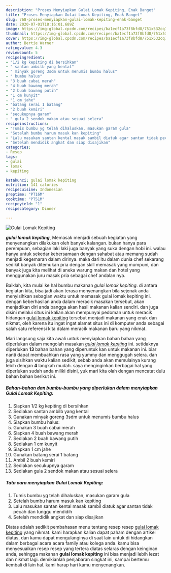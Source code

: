 ```yaml
---
description: "Proses Menyiapkan Gulai Lomak Kepiting, Enak Banget"
title: "Proses Menyiapkan Gulai Lomak Kepiting, Enak Banget"
slug: 768-proses-menyiapkan-gulai-lomak-kepiting-enak-banget
date: 2020-07-01T18:16:01.689Z
image: https://img-global.cpcdn.com/recipes/ba1ecf1a73f8bfd8/751x532cq70/gulai-lomak-kepiting-foto-resep-utama.jpg
thumbnail: https://img-global.cpcdn.com/recipes/ba1ecf1a73f8bfd8/751x532cq70/gulai-lomak-kepiting-foto-resep-utama.jpg
cover: https://img-global.cpcdn.com/recipes/ba1ecf1a73f8bfd8/751x532cq70/gulai-lomak-kepiting-foto-resep-utama.jpg
author: Bertie Warner
ratingvalue: 4.3
reviewcount: 5
recipeingredient:
- "1/2 kg kepiting di bersihkan"
- " santan ambilb yang kental"
- " minyak goreng 3sdm untuk menumis bumbu halus"
- " bumbu halus"
- "3 buah cabai merah"
- "4 buah bawang merah"
- "2 buah bawang putih"
- "1 cm kunyit"
- "1 cm jahe"
- "batang serai 1 batang"
- "2 buah kemiri"
- "secukupnya garam"
- " gula 2 sendok makan atau sesuai selera"
recipeinstructions:
- "Tumis bumbu yg telah dihaluskan, masukan garam gula"
- "Setelah bumbu harum masuk kan kepiting"
- "Lalu masukan santan kental masak sambil diatuk agar santan tidak pecah dan tunggu mendidih"
- "Setelah mendidik angkat dan siap disajikan"
categories:
- Resep
tags:
- gulai
- lomak
- kepiting

katakunci: gulai lomak kepiting 
nutrition: 141 calories
recipecuisine: Indonesian
preptime: "PT16M"
cooktime: "PT51M"
recipeyield: "1"
recipecategory: Dinner

---
```



![Gulai Lomak Kepiting](https://img-global.cpcdn.com/recipes/ba1ecf1a73f8bfd8/751x532cq70/gulai-lomak-kepiting-foto-resep-utama.jpg)

<b><i>gulai lomak kepiting</i></b>, Memasak menjadi sebuah kegiatan yang menyenangkan dilakukan oleh banyak kalangan. bukan hanya para perempuan, sebagian laki laki juga banyak yang suka dengan hobi ini. walau hanya untuk sekedar kebersamaan dengan sahabat atau memang sudah menjadi kegemaran dalam dirinya. maka dari itu dalam dunia chef sekarang sedikit banyak ditemukan pria dengan skill memasak yang mumpuni, dan banyak juga kita melihat di aneka warung makan dan hotel yang menggunakan juru masak pria sebagai chef andalan nya.



Baiklah, kita mulai ke hal bumbu makanan <i>gulai lomak kepiting</i>. di antara kegiatan kita, bisa jadi akan terasa menyenangkan bila sejenak anda menyisihkan sebagian waktu untuk memasak gulai lomak kepiting ini. dengan keberhasilan anda dalam meracik masakan tersebut, akan menjadikan diri anda bangga akan hasil makanan kalian sendiri. dan juga disini melalui situs ini kalian akan mempunyai pedoman untuk meracik hidangan <u>gulai lomak kepiting</u> tersebut menjadi makanan yang enak dan nikmat, oleh karena itu ingat ingat alamat situs ini di komputer anda sebagai salah satu referensi kita dalam meracik makanan baru yang nikmat.


Mari langsung saja kita awali untuk menyiapkan bahan bahan yang diperlukan dalam mengolah masakan <u><i>gulai lomak kepiting</i></u> ini. setidaknya diperlukan <b>13</b> bahan bahan yang diperuntuk kan untuk makanan ini. biar nanti dapat membuahkan rasa yang yummy dan menggugah selera. dan juga sisihkan waktu kalian sedikit, sebab anda akan memulainya kurang lebih dengan <b>4</b> langkah mudah. saya menginginkan berbagai hal yang diperlukan sudah anda miliki disini, yuk mari kita olah dengan mencatat dulu bahan bahan berikut ini.

<!--inarticleads1-->

##### Bahan-bahan dan bumbu-bumbu yang diperlukan dalam menyiapkan Gulai Lomak Kepiting:

1. Siapkan 1/2 kg kepiting di bersihkan
1. Sediakan  santan ambilb yang kental
1. Gunakan  minyak goreng 3sdm untuk menumis bumbu halus
1. Siapkan  bumbu halus:
1. Gunakan 3 buah cabai merah
1. Siapkan 4 buah bawang merah
1. Sediakan 2 buah bawang putih
1. Sediakan 1 cm kunyit
1. Siapkan 1 cm jahe
1. Gunakan batang serai 1 batang
1. Ambil 2 buah kemiri
1. Sediakan secukupnya garam
1. Sediakan  gula 2 sendok makan atau sesuai selera




<!--inarticleads2-->

##### Tata cara menyiapkan Gulai Lomak Kepiting:

1. Tumis bumbu yg telah dihaluskan, masukan garam gula
1. Setelah bumbu harum masuk kan kepiting
1. Lalu masukan santan kental masak sambil diatuk agar santan tidak pecah dan tunggu mendidih
1. Setelah mendidik angkat dan siap disajikan




Diatas adalah sedikit pembahasan menu tentang resep resep <u>gulai lomak kepiting</u> yang nikmat. kami harapkan kalian dapat paham dengan artikel diatas, dan kamu dapat mengulanginya di saat lain untuk di hidangkan dalam berbagai acara acara family atau kolega anda. kamu bisa menyesuaikan resep resep yang tertera diatas selaras dengan keinginan anda, sehingga makanan <b>gulai lomak kepiting</b> ini bisa menjadi lebih lezat dan nikmat lagi. demikianlah penjabaran singkat ini, sampai bertemu kembali di lain hal. kami harap hari kamu menyenangkan.
